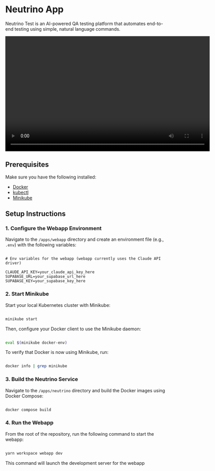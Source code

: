 # Neutrino App

Neutrino Test is an AI-powered QA testing platform that automates end-to-end testing using simple, natural language commands.

<video width="640" height="360" controls>
  <source src="demo/demo.mp4" type="video/mp4">
</video>

## Prerequisites

Make sure you have the following installed:

- [Docker](https://docs.docker.com/get-docker/)
- [kubectl](https://kubernetes.io/docs/tasks/tools/)
- [Minikube](https://minikube.sigs.k8s.io/docs/start/)

## Setup Instructions

### 1. Configure the Webapp Environment

Navigate to the `/apps/webapp` directory and create an environment file (e.g., `.env`) with the following variables:

```env

# Env variables for the webapp (webapp currently uses the Claude API driver)

CLAUDE_API_KEY=your_claude_api_key_here
SUPABASE_URL=your_supabase_url_here
SUPABASE_KEY=your_supabase_key_here

```

### 2. Start Minikube

Start your local Kubernetes cluster with Minikube:

```bash

minikube start

```

Then, configure your Docker client to use the Minikube daemon:

```bash

eval $(minikube docker-env)

```

To verify that Docker is now using Minikube, run:

```bash

docker info | grep minikube

```

### 3. Build the Neutrino Service

Navigate to the `/apps/neutrino` directory and build the Docker images using Docker Compose:

```bash

docker compose build

```

### 4. Run the Webapp

From the root of the repository, run the following command to start the webapp:

```bash

yarn workspace webapp dev

```

This command will launch the development server for the webapp
